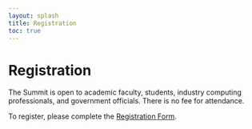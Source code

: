 ```yaml
---
layout: splash
title: Registration
toc: true
---
```


<h1>Registration</h1>

The Summit is open to academic faculty, students, industry computing professionals, and government officials. There is no fee for attendance.

To register, please complete the <a href="https://forms.office.com/r/7KMjcgvsU2">Registration Form</a>.